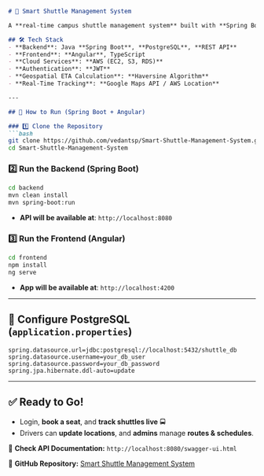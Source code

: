 ```markdown
# 🚀 Smart Shuttle Management System

A **real-time campus shuttle management system** built with **Spring Boot**, **Angular**, **PostgreSQL**, and **AWS**. It provides **live tracking, seat reservations, and ETA calculations** using the **Haversine Algorithm**, ensuring efficient transportation for students and staff.

## 🛠 Tech Stack
- **Backend**: Java **Spring Boot**, **PostgreSQL**, **REST API**
- **Frontend**: **Angular**, TypeScript
- **Cloud Services**: **AWS (EC2, S3, RDS)**
- **Authentication**: **JWT**
- **Geospatial ETA Calculation**: **Haversine Algorithm**
- **Real-Time Tracking**: **Google Maps API / AWS Location**

---

## 🚀 How to Run (Spring Boot + Angular)

### 1️⃣ Clone the Repository
```bash
git clone https://github.com/vedantsp/Smart-Shuttle-Management-System.git
cd Smart-Shuttle-Management-System
```

### 2️⃣ Run the Backend (Spring Boot)
```bash
cd backend
mvn clean install
mvn spring-boot:run
```
- **API will be available at**: `http://localhost:8080`

### 3️⃣ Run the Frontend (Angular)
```bash
cd frontend
npm install
ng serve
```
- **App will be available at**: `http://localhost:4200`

---

## 📌 Configure PostgreSQL (`application.properties`)
```properties
spring.datasource.url=jdbc:postgresql://localhost:5432/shuttle_db
spring.datasource.username=your_db_user
spring.datasource.password=your_db_password
spring.jpa.hibernate.ddl-auto=update
```

---

## ✅ Ready to Go!
- Login, **book a seat**, and **track shuttles live** 🚍  
- Drivers can **update locations**, and **admins** manage **routes & schedules**.  

📌 **Check API Documentation:** `http://localhost:8080/swagger-ui.html`  

🔗 **GitHub Repository:** [Smart Shuttle Management System](https://github.com/vedantsp/Smart-Shuttle-Management-System)
```
